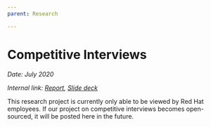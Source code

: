 ```yaml
---
parent: Research

---
```

# Competitive Interviews

*Date: July 2020*

*Internal link: [Report](https://docs.google.com/document/d/1pPyK0efwbx45MPbb1xXDF08li0ykAxMk-9Ml6UBBpoQ/edit?usp=sharing), [Slide deck](https://docs.google.com/presentation/d/1hFFgJk8eNGEDh1rWS2ql33m-UtJeHPtgRp1KMdQhrro/edit?usp=sharing)*

This research project is currently only able to be viewed by Red Hat employees. If our project on competitive interviews becomes open-sourced, it will be posted here in the future.

